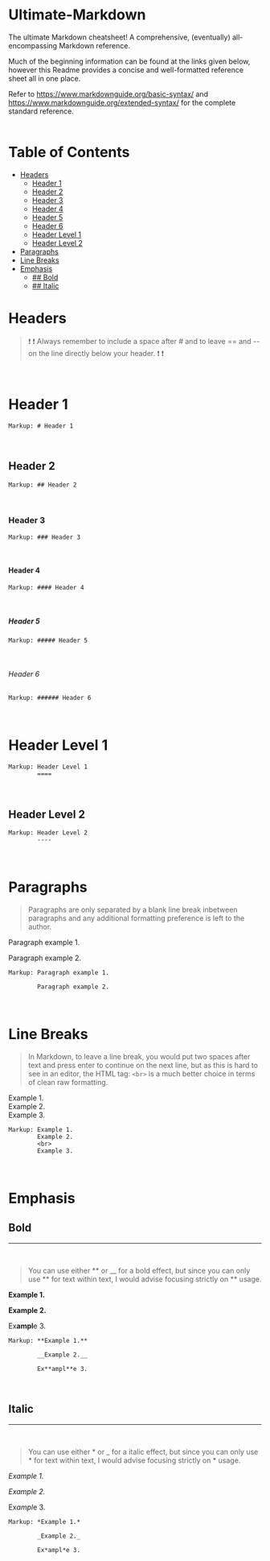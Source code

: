 # __Ultimate-Markdown__

The ultimate Markdown cheatsheet! A comprehensive, (eventually) all-encompassing Markdown reference.

Much of the beginning information can be found at the links given below, however this Readme provides a concise and well-formatted reference sheet all in one place.

Refer to https://www.markdownguide.org/basic-syntax/ and https://www.markdownguide.org/extended-syntax/ for the complete standard reference.
<br> <br>

# Table of Contents

- [Headers](#headers)
  - [Header 1](#header-1)
  - [Header 2](#header-2)
  - [Header 3](#header-3)
  - [Header 4](#header-4)
  - [Header 5](#header-5)
  - [Header 6](#header-6)
  - [Header Level 1](#header-level-1)
  - [Header Level 2](#header-level-2)
- [Paragraphs](#paragraphs)
- [Line Breaks](#line-breaks)
- [Emphasis](#emphasis)
  - [## Bold](#-bold)
  - [## Italic](#-italic)


# Headers

> ❗ ❗ Always remember to include a space after # and to leave == and -- on the line directly below your header. ❗ ❗

<br>

# Header 1

    Markup: # Header 1

<br>

## Header 2

    Markup: ## Header 2

<br>

### Header 3

    Markup: ### Header 3

<br>

#### Header 4

    Markup: #### Header 4

<br>

##### Header 5

    Markup: ##### Header 5

<br>

###### Header 6

    Markup: ###### Header 6

<br>

Header Level 1
====

    Markup: Header Level 1
            ====  

<br>

Header Level 2
----

    Markup: Header Level 2
            ----

<br>

# Paragraphs

> Paragraphs are only separated by a blank line break inbetween paragraphs and any additional formatting preference is left to the author.


Paragraph example 1.

Paragraph example 2.

    Markup: Paragraph example 1.

            Paragraph example 2.

<br>

# Line Breaks

> In Markdown, to leave a line break, you would put two spaces after text and press enter to continue on the next line, but as this is hard to see in an editor, the HTML tag: `<br>` is a much better choice in terms of clean raw formatting.

Example 1.  
Example 2.
<br>
Example 3.

    Markup: Example 1.  
            Example 2.
            <br>
            Example 3.

<br>

# Emphasis

## Bold
---

<br>

> You can use either ** or __ for a bold effect, but since you can only use ** for text within text, I would advise focusing strictly on ** usage.

**Example 1.**

__Example 2.__

Ex**ampl**e 3.

    Markup: **Example 1.**

            __Example 2.__

            Ex**ampl**e 3.

<br>

## Italic
---

<br>

> You can use either * or _ for a italic effect, but since you can only use * for text within text, I would advise focusing strictly on * usage.

*Example 1.*

_Example 2._

Ex*ampl*e 3.

    Markup: *Example 1.*

            _Example 2._

            Ex*ampl*e 3.

<br>

